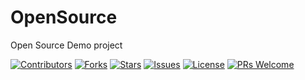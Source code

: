 # OpenSource 
Open Source Demo project
  
[![Contributors](https://img.shields.io/github/contributors/yourname/yourrepo)](https://github.com/nagaumamahesh/OpenSource//graphs/contributors)
[![Forks](https://img.shields.io/github/forks/yourname/yourrepo)](https://github.com/nagaumamahesh/OpenSource//network/members)
[![Stars](https://img.shields.io/github/stars/yourname/yourrepo)](https://github.com/nagaumamahesh/OpenSource//stargazers)
[![Issues](https://img.shields.io/github/issues/yourname/yourrepo)](https://github.com/nagaumamahesh/OpenSource//issues)
[![License](https://img.shields.io/github/license/nagaumamahesh/OpenSource)](LICENSE)
[![PRs Welcome](https://img.shields.io/badge/PRs-welcome-brightgreen.svg?style=flat-square)](CONTRIBUTING.md)
